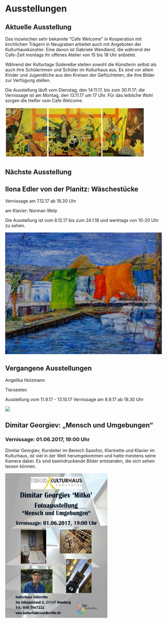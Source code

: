# Ausstellungen

## Aktuelle Ausstellung 

Das inzwischen sehr bekannte "Cafe Welcome" in Kooperation mit kirchlichen Trägern in Neugraben arbeitet auch mit Angeboten der Kulturhauskünstler. 
Eine davon ist Gabriele Wendland, die während der Cafe-Zeit montags ihr offenes Atelier von 15 bis 18 Uhr anbietet. 

Während der Kulturtage Süderelbe stellen sowohl die Künstlerin selbst als auch ihre Schülerinnen und Schüler im Kulturhaus aus. 
Es sind vor allem Kinder und Jugendliche aus den Kreisen der Geflüchteten, die ihre Bilder zur Verfügung stellen. 

Die Ausstellung läuft vom Dienstag, den 14.11.17, bis zum 30.11.17; die Vernissage ist am Montag, den 13.11.17 um 17 Uhr.
Für das leibliche Wohl sorgen die Helfer vom Cafe Welcome.

![](/img/betsy_miller_band.jpg)

## Nächste Ausstellung

## Ilona Edler von der Planitz: Wäschestücke

Vernissage am 7.12.17 ab 18.30 Uhr

am Klavier: Norman Welp

Die Ausstellung ist vom 8.12.17 bis zum 24.1.18 und werktags von 10-20 Uhr zu sehen.

![](/img/Harmonie.jpg)


 
## Vergangene Ausstellungen

Angelika Holzmann

Tierseelen

Ausstellung vom 11.9.17 - 13.10.17
Vernissage am 8.9.17 ab 18.30 Uhr

![](img/angelika1.JPG)





## Dimitar Georgiev: „Mensch und Umgebungen“

### Vernissage: 01.06.2017, 19:00 Uhr

Dimitar Georgiev, Kursleiter im Bereich Saxofon, Klarinette und Klavier im Kulturhaus, ist viel in der Welt herumgekommen und hatte meistens seine Kamera dabei. Es sind beeindruckende Bilder entstanden, die sich sehen lassen können.

![](/img/wsb_329x421_Dimitar+Georgiev+-+Fotoausstellung++-+Flyer+$28Version+3.0$29+$28Britannic+Bold$29+$282017.05.17$29.jpg)



